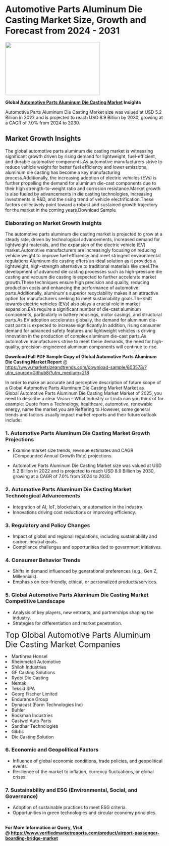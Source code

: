 <H1>Automotive Parts Aluminum Die Casting Market Size, Growth and Forecast from 2024 - 2031</H1><img class="aligncenter size-medium wp-image-584254" src="https://thirdeyenews.in/wp-content/uploads/2024/09/Global-Market-Research-300x168.jpeg" alt="" width="300" height="168" /><p><strong>Global&nbsp;<a href="https://www.marketsizeandtrends.com/download-sample/803578/?utm_source=Github8j?utm_medium=218">Automotive Parts Aluminum Die Casting Market</a> Insights</strong></p><p>Automotive Parts Aluminum Die Casting Market size was valued at USD 5.2 Billion in 2022 and is projected to reach USD 8.9 Billion by 2030, growing at a CAGR of 7.0% from 2024 to 2030.</p><p><h2>Market Growth Insights</h2> The global automotive parts aluminum die casting market is witnessing significant growth driven by rising demand for lightweight, fuel-efficient, and durable automotive components.As automotive manufacturers strive to reduce vehicle weight for better fuel efficiency and lower emissions, aluminum die casting has become a key manufacturing process.Additionally, the increasing adoption of electric vehicles (EVs) is further propelling the demand for aluminum die-cast components due to their high strength-to-weight ratio and corrosion resistance.Market growth is also fueled by advancements in die casting technologies, increasing investments in R&D, and the rising trend of vehicle electrification.These factors collectively point toward a robust and sustained growth trajectory for the market in the coming years.Download Sample <h3>Elaborating on Market Growth Insights</h3> The automotive parts aluminum die casting market is projected to grow at a steady rate, driven by technological advancements, increased demand for lightweight materials, and the expansion of the electric vehicle (EV) market.Automotive manufacturers are increasingly focusing on reducing vehicle weight to improve fuel efficiency and meet stringent environmental regulations.Aluminum die casting offers an ideal solution as it provides a lightweight, high-strength alternative to traditional materials like steel.The development of advanced die casting processes such as high-pressure die casting and vacuum die casting is expected to further accelerate market growth.These techniques ensure high precision and quality, reducing production costs and enhancing the performance of automotive parts.Additionally, aluminum's superior recyclability makes it an attractive option for manufacturers seeking to meet sustainability goals.The shift towards electric vehicles (EVs) also plays a crucial role in market expansion.EVs require a significant number of die-cast aluminum components, particularly in battery housings, motor casings, and structural parts.As EV adoption accelerates globally, the demand for aluminum die-cast parts is expected to increase significantly.In addition, rising consumer demand for advanced safety features and lightweight vehicles is driving innovation in the production of complex aluminum die-cast parts.As automotive manufacturers strive to meet these demands, the need for high-quality, precision-engineered aluminum components will continue to rise.</p><p><span class=""><strong>Download Full PDF Sample Copy of Global Automotive Parts Aluminum Die Casting Market Report</strong> @ <a href="https://www.marketsizeandtrends.com/download-sample/803578/?utm_source=Github8j?utm_medium=218" target="_blank">https://www.marketsizeandtrends.com/download-sample/803578/?utm_source=Github8j?utm_medium=218</a></span></p><p>In order to make an accurate and perceptive description of future scope of a Global&nbsp;Automotive Parts Aluminum Die Casting Market Market as Global&nbsp;Automotive Parts Aluminum Die Casting Market Market of 2025, you need to describe a clear Vision &ndash; What Industry or Linda can you think of for example: Quote from a Technology, healthcare, automotive, renewable energy, name the market you are Reffering to.However, some general trends and factors usually impact market reports and their future outlook include:</p><h3>1.&nbsp;<strong>Automotive Parts Aluminum Die Casting Market Growth Projections</strong></h3><ul><li>Examine market size trends, revenue estimates and CAGR (Compounded Annual Growth Rate) projections.</li><li><p>Automotive Parts Aluminum Die Casting Market size was valued at USD 5.2 Billion in 2022 and is projected to reach USD 8.9 Billion by 2030, growing at a CAGR of 7.0% from 2024 to 2030.</p></li></ul><h3>2.&nbsp;<strong>Automotive Parts Aluminum Die Casting Market Technological Advancements</strong></h3><ul><li>Integration of AI, IoT, blockchain, or automation in the industry.</li><li>Innovations driving cost reductions or improving efficiency.</li></ul><h3>3.&nbsp;<strong>Regulatory and Policy Changes</strong></h3><ul><li>Impact of global and regional regulations, including sustainability and carbon-neutral goals.</li><li>Compliance challenges and opportunities tied to government initiatives.</li></ul><h3>4.&nbsp;<strong>Consumer Behavior Trends</strong></h3><ul><li>Shifts in demand influenced by generational preferences (e.g., Gen Z, Millennials).</li><li>Emphasis on eco-friendly, ethical, or personalized products/services.</li></ul><h3>5.&nbsp;<strong>Global Automotive Parts Aluminum Die Casting Market Competitive Landscape</strong></h3><ul><li>Analysis of key players, new entrants, and partnerships shaping the industry.</li><li>Strategies for differentiation and market penetration.</li></ul><p data-pm-slice="1 1 []"><span style="color: inherit; font-family: inherit; font-size: 25px;">Top Global Automotive Parts Aluminum Die Casting Market Companies</span></p><div class="" data-test-id=""><p><li>Martinrea Honsel</li><li> Rheinmetall Automotive</li><li> Shiloh Industries</li><li> GF Casting Solutions</li><li> Ryobi Die Casting</li><li> Nemak</li><li> Teksid SPA</li><li> Georg Fischer Limited</li><li> Endurance Group</li><li> Dynacast (Form Technologies Inc)</li><li> Buhler</li><li> Rockman Industries</li><li> Castwel Auto Parts</li><li> Sandhar Technologies</li><li> Gibbs</li><li> Die Casting Solution</li></p></div><h3>6.&nbsp;<strong>Economic and Geopolitical Factors</strong></h3><ul><li>Influence of global economic conditions, trade policies, and geopolitical events.</li><li>Resilience of the market to inflation, currency fluctuations, or global crises.</li></ul><h3>7.&nbsp;<strong>Sustainability and ESG (Environmental, Social, and Governance)</strong></h3><ul><li>Adoption of sustainable practices to meet ESG criteria.</li><li>Opportunities in green technologies and circular economy principles.</li></ul><h2><strong style="font-size: 14px;">For More Information or Query, Visit @&nbsp;</strong><a style="background-color: #ffffff; font-size: 14px;" href="https://www.marketsizeandtrends.com/report/automotive-parts-aluminum-die-casting-market/" target="_blank">https://www.verifiedmarketreports.com/product/airport-passenger-boarding-bridge-market</a></h2>